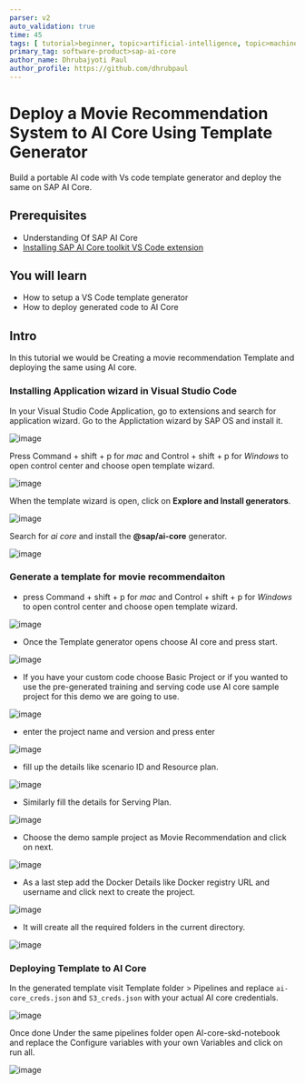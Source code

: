 ```yaml
---
parser: v2
auto_validation: true
time: 45
tags: [ tutorial>beginner, topic>artificial-intelligence, topic>machine-learning, software-product>sap-business-technology-platform, software-product>sap-ai-launchpad, software-product>sap-ai-core ]
primary_tag: software-product>sap-ai-core
author_name: Dhrubajyoti Paul
author_profile: https://github.com/dhrubpaul
---
```


# Deploy a Movie Recommendation System to AI Core Using Template Generator
<!-- description --> Build a portable AI code with Vs code template generator and deploy the same on SAP AI Core. 

## Prerequisites
- Understanding Of SAP AI Core
- [Installing SAP AI Core toolkit VS Code extension](https://help.sap.com/docs/sap-ai-core/sap-ai-core-toolkit/sap-ai-core-toolkit)

## You will learn
- How to setup a VS Code template generator
- How to deploy generated code to AI Core

## Intro
In this tutorial we would be Creating a movie recommendation Template and deploying the same using AI core.

### Installing Application wizard in Visual Studio Code

In your Visual Studio Code Application, go to extensions and search for application wizard. Go to the Applictation wizard by SAP OS and install it.

![image](img/inst1.png)

Press Command + shift + p for *mac* and Control + shift + p for *Windows* to open control center and choose open template wizard.

![image](img/open.png)

When the template wizard is open, click on **Explore and Install generators**.

![image](img/inst2.png)

Search for *ai core* and install the **@sap/ai-core** generator.

![image](img/inst3.png)

### Generate a template for movie recommendaiton

-  press Command + shift + p for *mac* and Control + shift + p for *Windows* to open control center and choose open template wizard.

![image](img/open.png)

- Once the Template generator opens choose AI core and press start.

![image](img/tempelate_gen2.png)

- If you have your custom code choose Basic Project or if you wanted to use the pre-generated training and serving code use AI core sample project for this demo we are going to use.

![image](img/tempelate_gen3.png)

- enter the project name and version and press enter

![image](img/tempelate_gen4.png)

- fill up the details like scenario ID and Resource plan.

![image](img/tempelate_gen5.png)

- Similarly fill the details for Serving Plan.

![image](img/tempelate_gen6.png)

- Choose the demo sample project as Movie Recommendation and click on next.

![image](img/tempelate_gen7.png)


- As a last step add the Docker Details like Docker registry URL and username and click next to create the project.

![image](img/tempelate_gen8.png)

- It will create all the required folders in the current directory.

![image](img/tempelate_gen9.png)


### Deploying Template to AI Core

In the generated template visit Template folder > Pipelines and replace `ai-core_creds.json` and `S3_creds.json` with your actual AI core credentials.

![image](img/run_movie1.jpg)

Once done Under the same pipelines folder open AI-core-skd-notebook and replace the Configure variables with your own Variables and click on run all.

![image](img/run_movie2.jpg)
